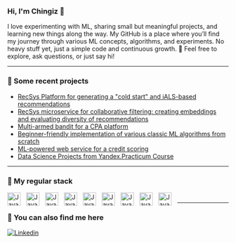 ### Hi, I'm Chingiz 🤗

I love experimenting with ML, sharing small but meaningful projects, and learning new things along the way. My GitHub is a place where you’ll find my journey through various ML concepts, algorithms, and experiments. No heavy stuff yet, just a simple code and continuous growth. 🚀 Feel free to explore, ask questions, or just say hi!

-----

### 📝 Some recent projects 
- [RecSys Platform for generating a "cold start" and iALS-based recommendations](https://github.com/CzSadykov/recsys_streaming_platform)
- [RecSys microservice for collaborative filtering: creating embeddings and evaluating diversity of recommendations](https://github.com/CzSadykov/recsys_collaborative_filtering)
- [Multi-armed bandit for a CPA platform](https://github.com/CzSadykov/RecSys_multiarmed_bandit)
- [Beginner-friendly implementation of various classic ML algorithms from scratch](https://github.com/CzSadykov/ML-Algorithms-from-Scratch)
- [ML-powered web service for a credit scoring](https://github.com/CzSadykov/credit_scoring)
- [Data Science Projects from Yandex.Practicum Course](https://github.com/CzSadykov/DataScience_research_projects)

-----

### 🧰 My regular stack

<img align="left" alt="Java" width="30px" style="padding-right:10px;" src="https://cdn.jsdelivr.net/gh/devicons/devicon/icons/python/python-original.svg"/>
<img align="left" alt="Java" width="30px" style="padding-right:10px;" src="https://cdn.jsdelivr.net/gh/devicons/devicon/icons/postgresql/postgresql-original.svg" />
<img align="left" alt="Java" width="30px" style="padding-right:10px;" src="https://cdn.jsdelivr.net/gh/devicons/devicon/icons/jupyter/jupyter-original.svg"/>
<img align="left" alt="Java" width="30px" style="padding-right:10px;" src="https://cdn.jsdelivr.net/gh/devicons/devicon/icons/pandas/pandas-original.svg"  />
<img align="left" alt="Java" width="30px" style="padding-right:10px;" src="https://cdn.jsdelivr.net/gh/devicons/devicon/icons/numpy/numpy-original.svg"  />
<img align="left" alt="Java" width="30px" style="padding-right:10px;" src="https://cdn.jsdelivr.net/gh/devicons/devicon/icons/pytorch/pytorch-original.svg" />
<img align="left" alt="Java" width="30px" style="padding-right:10px;" src="https://cdn.jsdelivr.net/gh/devicons/devicon/icons/docker/docker-original.svg"/>
<img align="left" alt="Java" width="30px" style="padding-right:10px;" src="https://cdn.jsdelivr.net/gh/devicons/devicon/icons/git/git-original.svg"/>
<img align="left" alt="Java" width="30px" style="padding-right:10px;" src="https://cdn.jsdelivr.net/gh/devicons/devicon/icons/fastapi/fastapi-original.svg"/>

#

-----

### 🚀 You can also find me here

<div id="badges">
    <a href="https://www.linkedin.com/in/chingiz-sadykov-478552149/" target="_blank">
      <img src="https://img.shields.io/badge/LinkedIn-0077B5?style=for-the-badge&logo=linkedin&logoColor=white" alt="Linkedin"/>
  </div>

